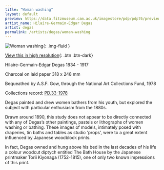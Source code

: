 ```yaml
---
title: "Woman washing"
layout: default
preview: https://data.fitzmuseum.cam.ac.uk/imagestore/pdp/pdp76/preview_PD_33_1978_201611_adn21_dc2.jpg
artist_name: Hilaire-Germain-Edgar Degas
artist: degas
permalink: /artists/degas/woman-washing
---
```


![Woman washing](https://data.fitzmuseum.cam.ac.uk/imagestore/pdp/pdp76/PD_33_1978_201611_adn21_dc2.jpg){: .img-fluid }

[View this in high resolution](https://data.fitzmuseum.cam.ac.uk/id/image/iiif/media-202732#?c=&m=&cv=){: .btn .btn-dark}

Hilaire-Germain-Edgar Degas 1834 - 1917

Charcoal on laid paper 318 x 248 mm

Bequeathed by A.S.F. Gow, through the National Art Collections Fund, 1978

Collections record: [PD.33-1978](https://data.fitzmuseum.cam.ac.uk/id/object/6292)

Degas painted and drew women bathers from his youth, but explored the subject with particular enthusiasm from the 1880s.

Drawn around 1890, this study does not appear to be directly connected with any of Degas’s other paintings, pastels or lithographs of women washing or bathing. These images of models, intimately posed with draperies, tin baths and tables as studio 'props', were to a great extent influenced by Japanese woodblock prints.

In fact, Degas owned and hung above his bed in the last decades of his life a colour woodcut diptych entitled The Bath House by the Japanese printmaker Torii Kiyonaga (1752-1815), one of only two known impressions of this print.
